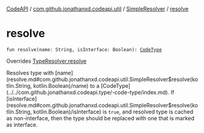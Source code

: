 [CodeAPI](../../index.md) / [com.github.jonathanxd.codeapi.util](../index.md) / [SimpleResolver](index.md) / [resolve](.)

# resolve

`fun resolve(name: String, isInterface: Boolean): `[`CodeType`](../../com.github.jonathanxd.codeapi.type/-code-type/index.md)

Overrides [TypeResolver.resolve](../-type-resolver/resolve.md)

Resolves type with [name](resolve.md#com.github.jonathanxd.codeapi.util.SimpleResolver$resolve(kotlin.String, kotlin.Boolean)/name) to a [CodeType](../../com.github.jonathanxd.codeapi.type/-code-type/index.md). If [isInterface](resolve.md#com.github.jonathanxd.codeapi.util.SimpleResolver$resolve(kotlin.String, kotlin.Boolean)/isInterface) is `true`, and resolved
type is cached as non-interface, then the type should be replaced with one that is marked as interface.

